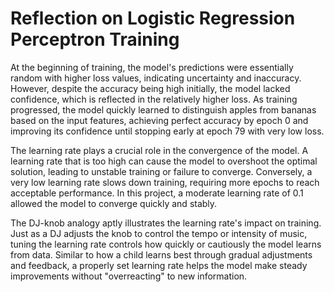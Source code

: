 # Reflection on Logistic Regression Perceptron Training

At the beginning of training, the model's predictions were essentially random with higher loss values, indicating uncertainty and inaccuracy. However, despite the accuracy being high initially, the model lacked confidence, which is reflected in the relatively higher loss. As training progressed, the model quickly learned to distinguish apples from bananas based on the input features, achieving perfect accuracy by epoch 0 and improving its confidence until stopping early at epoch 79 with very low loss.

The learning rate plays a crucial role in the convergence of the model. A learning rate that is too high can cause the model to overshoot the optimal solution, leading to unstable training or failure to converge. Conversely, a very low learning rate slows down training, requiring more epochs to reach acceptable performance. In this project, a moderate learning rate of 0.1 allowed the model to converge quickly and stably.

The DJ-knob analogy aptly illustrates the learning rate's impact on training. Just as a DJ adjusts the knob to control the tempo or intensity of music, tuning the learning rate controls how quickly or cautiously the model learns from data. Similar to how a child learns best through gradual adjustments and feedback, a properly set learning rate helps the model make steady improvements without "overreacting" to new information.
